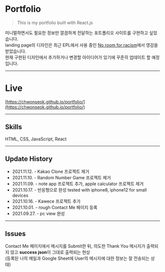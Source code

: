 # Portfolio

> This is my portfolio built with React.js

미니멀하면서도 필요한 정보만 깔끔하게 전달하는 포트폴리오 사이트를 구현하고 싶었습니다. <br/>
landing page의 디자인은 최근 EPL에서 사용 중인 [No room for racism](https://www.premierleague.com/NoRoomForRacism)에서 영감을 받았습니다. <br/>
현재 구현된 디자인에서 추가하거나 변경할 아이디어가 있기에 꾸준히 업데이트 할 예정입니다.

---

# Live

[https://chwonseok.github.io/portfolio/](https://chwonseok.github.io/portfolio/)

---

## Skills

HTML, CSS, JavaScript, React

---

## Update History

- 2021.11.12. - Kakao Clone 프로젝트 제거
- 2021.11.10. - Random Number Game 프로젝트 제거
- 2021.11.09. - note app 프로젝트 추가, apple calculator 프로젝트 제거
- 2021.10.17. - 반응형으로 완성 tested with iphone8, iphone12 for small devices
- 2021.10.16. - Kawece 프로젝트 추가
- 2021.10.01. - rough Contact Me 페이지 등록
- 2021.09.27. - pc view 완성

---

## Issues

Contact Me 페이지에서 메시지를 Submit한 뒤, 의도한 Thank You 메시지가 출력되지 않고 **success json**이 그대로 출력되는 현상 <br/>
(등록된 나의 메일과 Google Sheet에 User의 메시지에 대한 정보는 잘 전송되는 상태)
